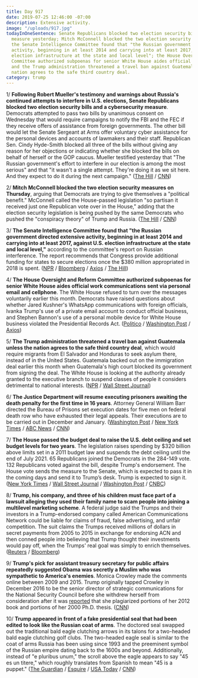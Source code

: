 ```yaml
---
title: Day 917
date: 2019-07-25 12:46:00 -07:00
description: Extensive activity.
image: "/uploads/917.jpg"
todayInOneSentence: Senate Republicans blocked two election security bills and a cybersecurity
  measure yesterday; Mitch McConnell blocked the two election security measures today;
  the Senate Intelligence Committee found that "the Russian government directed extensive
  activity, beginning in at least 2014 and carrying into at least 2017, against U.S.
  election infrastructure at the state and local level"; the House Oversight and Reform
  Committee authorized subpoenas for senior White House aides official work communications;
  and the Trump administration threatened a travel ban against Guatemala unless the
  nation agrees to the safe third country deal.
category: trump
---
```


1/ **Following Robert Mueller's testimony and warnings about Russia's continued attempts to interfere in U.S. elections, Senate Republicans blocked two election security bills and a cybersecurity measure**. Democrats attempted to pass two bills by unanimous consent on Wednesday that would require campaigns to notify the FBI and the FEC if they receive offers of assistance from foreign governments. The other bill would let the Senate Sergeant at Arms offer voluntary cyber assistance for the personal devices and accounts of lawmakers and their staff. Republican Sen. Cindy Hyde-Smith blocked all three of the bills without giving any reason for her objections or indicating whether she blocked the bills on behalf of herself or the GOP caucus. Mueller testified yesterday that "The Russian government's effort to interfere in our election is among the most serious" and that "it wasn't a single attempt. They're doing it as we sit here. And they expect to do it during the next campaign." ([The Hill](https://thehill.com/blogs/floor-action/senate/454635-gop-blocks-election-security-bills-after-mueller-testimony) / [CNN](https://www.cnn.com/2019/07/25/politics/republican-senators-block-election-security-legislation/))

2/ **Mitch McConnell blocked the two election security measures on Thursday**, arguing that Democrats are trying to give themselves a "political benefit." McConnell called the House-passed legislation "so partisan it received just one Republican vote over in the House," adding that the election security legislation is being pushed by the same Democrats who pushed the "conspiracy theory" of Trump and Russia. ([The Hill](https://thehill.com/homenews/senate/454742-mcconnell-blocks-two-election-security-bills) / [CNN](https://www.cnn.com/2019/07/25/politics/republican-senators-block-election-security-legislation/))

3/ **The Senate Intelligence Committee found that "the Russian government directed extensive activity, beginning in at least 2014 and carrying into at least 2017, against U.S. election infrastructure at the state and local level,"** according to the committee's report on Russian interference. The report recommends that Congress provide additional funding for states to secure elections once the $380 million appropriated in 2018 is spent. ([NPR](https://www.npr.org/2019/07/25/745205135/senate-intel-committee-unveils-election-security-report-in-wake-of-mueller-day) / [Bloomberg](https://www.bloomberg.com/news/articles/2019-07-25/senate-probe-finds-extensive-russian-meddling-in-u-s-election) / [Axios](https://www.axios.com/senate-intelligence-russian-interference-report-d5077b7b-5b7b-48fc-8b14-ecceb8e4ed22.html) / [The Hill](https://thehill.com/homenews/senate/454766-senate-intel-releases-long-awaited-report-on-2016-election-security))

4/ **The House Oversight and Reform Committee authorized subpoenas for senior White House aides official work communications sent via personal email and cellphone**. The White House refused to turn over the messages voluntarily earlier this month. Democrats have raised questions about whether Jared Kushner's WhatsApp communications with foreign officials, Ivanka Trump's use of a private email account to conduct official business, and Stephen Bannon's use of a personal mobile device for White House business violated the Presidential Records Act. ([Politico](https://www.politico.com/story/2019/07/25/white-house-private-communications-subpoena-1435114) / [Washington Post](https://www.washingtonpost.com/politics/house-panel-votes-to-authorize-subpoenas-for-all-white-house-work-communications-sent-via-personal-email-cellphone/2019/07/25/47cd19f8-aeee-11e9-bc5c-e73b603e7f38_story.html) / [Axios](https://www.axios.com/house-oversight-subpoenas-white-house-private-emails-69986371-1737-4eb9-96c4-bcbfef828235.html))

5/ **The Trump administration threatened a travel ban against Guatemala unless the nation agrees to the safe third country deal**, which would require migrants from El Salvador and Honduras to seek asylum there, instead of in the United States. Guatemala backed out on the immigration deal earlier this month when Guatemala's high court blocked its government from signing the deal. The White House is looking at the authority already granted to the executive branch to suspend classes of people it considers detrimental to national interests. ([NPR](https://www.npr.org/2019/07/25/745132775/trump-administration-considering-travel-ban-on-guatemalans-after-asylum-snub) / [Wall Street Journal](https://www.wsj.com/articles/trump-says-he-will-punish-guatemala-for-not-reaching-safe-third-country-agreement-11563887818))

6/ **The Justice Department will resume executing prisoners awaiting the death penalty for the first time in 16 years**. Attorney General William Barr directed the Bureau of Prisons set execution dates for five men on federal death row who have exhausted their legal appeals. Their executions are to be carried out in December and January. ([Washington Post](https://www.washingtonpost.com/national-security/justice-department-plans-to-restart-capital-punishment-after-long-hiatus/2019/07/25/f2cc6402-aee5-11e9-bc5c-e73b603e7f38_story.html) / [New York Times](https://www.nytimes.com/2019/07/25/us/politics/federal-executions-death-penalty.html) / [ABC News](https://abcnews.go.com/Politics/capital-punishment-resumed-federal-government/story?id=64562882) / [CNN](https://www.cnn.com/2019/07/25/us/five-inmates-federal-executions/))

7/ **The House passed the budget deal to raise the U.S. debt ceiling and set budget levels for two years**. The legislation raises spending by $320 billion above limits set in a 2011 budget law and suspends the debt ceiling until the end of July 2021. 65 Republicans joined the Democrats in the 284-149 vote. 132 Republicans voted against the bill, despite Trump's endorsement. The House vote sends the measure to the Senate, which is expected to pass it in the coming days and send it to Trump’s desk. Trump is expected to sign it. ([New York Times](https://www.nytimes.com/2019/07/25/us/politics/budget-spending-deal.html) / [Wall Street Journal](https://www.wsj.com/articles/spending-agreement-marks-end-of-obama-era-deficit-reduction-push-11564073775) / [Washington Post](https://www.washingtonpost.com/business/economy/trump-urges-republicans-to-support-budget-deal-as-house-prepares-to-vote/2019/07/25/010d6e6a-aee3-11e9-a0c9-6d2d7818f3da_story.html) / [CNBC](https://www.cnbc.com/2019/07/25/house-passes-debt-ceiling-and-budget-bill-sending-it-to-the-senate.html))

8/ **Trump, his company, and three of his children must face part of a lawsuit alleging they used their family name to scam people into joining a multilevel marketing scheme**. A federal judge said the Trumps and their investors in a Trump-endorsed company called American Communications Network could be liable for claims of fraud, false advertising, and unfair competition. The suit claims the Trumps received millions of dollars in secret payments from 2005 to 2015 in exchange for endorsing ACN and then conned people into believing that Trump thought their investments would pay off, when the Trumps' real goal was simply to enrich themselves. ([Reuters](https://www.reuters.com/article/us-usa-trump-marketing-lawsuit-idUSKCN1UJ349) / [Bloomberg](https://www.bloomberg.com/news/articles/2019-07-24/trump-must-face-suit-over-alleged-multilevel-marketing-fraud))

9/ **Trump's pick for assistant treasury secretary for public affairs repeatedly suggested Obama was secretly a Muslim who was sympathetic to America's enemies**. Monica Crowley made the comments online between 2009 and 2015. Trump originally tapped Crowley in December 2016 to be the senior director of strategic communications for the National Security Council before she withdrew herself from consideration after it was [reported](https://whatthefuckjusthappenedtoday.com/2019/04/17/day-818/) that she plagiarized portions of her 2012 book and portions of her 2000 Ph.D. thesis. ([CNN](https://www.cnn.com/2019/07/25/politics/kfile-monica-crowley/))

10/ **Trump appeared in front of a fake presidential seal that had been edited to look like the Russian coat of arms**. The doctored seal swapped out the traditional bald eagle clutching arrows in its talons for a two-headed bald eagle clutching golf clubs. The two-headed eagle seal is similar to the coat of arms Russia has been using since 1993 and the preeminent symbol of the Russian empire dating back to the 1600s and beyond. Additionally, instead of "e pluribus unum," the scroll above the eagle appears to say "45 es un titere," which roughly translates from Spanish to mean "45 is a puppet." ([The Guardian](https://www.theguardian.com/us-news/2019/jul/24/trump-presidential-seal-doctored-russia-golf-turning-point) / [Esquire](https://www.esquire.com/uk/latest-news/a28503063/donald-trump-gave-a-speech-in-front-of-a-fake-russia-presidential-seal/) / [USA Today](https://www.usatoday.com/story/news/politics/2019/07/25/trump-appears-altered-presidential-seal-turning-point-usa-event/1824386001/) / [CNN](https://www.cnn.com/2019/07/25/politics/trump-russia-presidential-seal-tpusa-trnd/))
